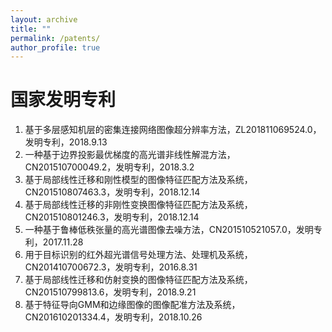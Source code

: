 ```yaml
---
layout: archive
title: ""
permalink: /patents/
author_profile: true
---
```


# 国家发明专利

1. 基于多层感知机层的密集连接网络图像超分辨率方法，ZL201811069524.0，发明专利，2018.9.13
1. 一种基于边界投影最优梯度的高光谱非线性解混方法，CN201510700049.2，发明专利，2018.3.2
2. 基于局部线性迁移和刚性模型的图像特征匹配方法及系统，CN201510807463.3，发明专利，2018.12.14
3. 基于局部线性迁移的非刚性变换图像特征匹配方法及系统，CN201510801246.3，发明专利，2018.12.14
4. 一种基于鲁棒低秩张量的高光谱图像去噪方法，CN201510521057.0，发明专利，2017.11.28
5. 用于目标识别的红外超光谱信号处理方法、处理机及系统，CN201410700672.3，发明专利，2016.8.31
6. 基于局部线性迁移和仿射变换的图像特征匹配方法及系统，CN201510799813.6，发明专利，2018.9.21
7. 基于特征导向GMM和边缘图像的图像配准方法及系统，CN201610201334.4，发明专利，2018.10.26